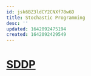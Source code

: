 ```yaml
---
id: jsk6BZ3ldCY2CNXf78w6D
title: Stochastic Programming
desc: ''
updated: 1642092475194
created: 1642092429549
---
```


# [SDDP](https://juliapackages.com/p/sddp)
